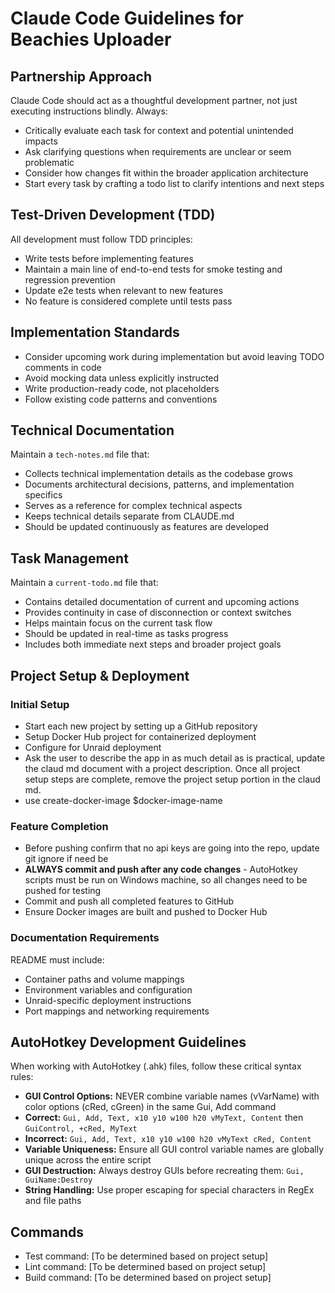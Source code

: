 # Claude Code Guidelines for Beachies Uploader

## Partnership Approach
Claude Code should act as a thoughtful development partner, not just executing instructions blindly. Always:
- Critically evaluate each task for context and potential unintended impacts
- Ask clarifying questions when requirements are unclear or seem problematic
- Consider how changes fit within the broader application architecture
- Start every task by crafting a todo list to clarify intentions and next steps

## Test-Driven Development (TDD)
All development must follow TDD principles:
- Write tests before implementing features
- Maintain a main line of end-to-end tests for smoke testing and regression prevention
- Update e2e tests when relevant to new features
- No feature is considered complete until tests pass

## Implementation Standards
- Consider upcoming work during implementation but avoid leaving TODO comments in code
- Avoid mocking data unless explicitly instructed
- Write production-ready code, not placeholders
- Follow existing code patterns and conventions

## Technical Documentation
Maintain a `tech-notes.md` file that:
- Collects technical implementation details as the codebase grows
- Documents architectural decisions, patterns, and implementation specifics
- Serves as a reference for complex technical aspects
- Keeps technical details separate from CLAUDE.md
- Should be updated continuously as features are developed

## Task Management
Maintain a `current-todo.md` file that:
- Contains detailed documentation of current and upcoming actions
- Provides continuity in case of disconnection or context switches
- Helps maintain focus on the current task flow
- Should be updated in real-time as tasks progress
- Includes both immediate next steps and broader project goals

## Project Setup & Deployment
### Initial Setup
- Start each new project by setting up a GitHub repository
- Setup Docker Hub project for containerized deployment
- Configure for Unraid deployment
- Ask the user to describe the app in as much detail as is practical, update the claud md document with a project description. Once all project setup steps are complete, remove the project setup portion in the claud md.
- use create-docker-image $docker-image-name 

### Feature Completion
- Before pushing confirm that no api keys are going into the repo, update git ignore if need be
- **ALWAYS commit and push after any code changes** - AutoHotkey scripts must be run on Windows machine, so all changes need to be pushed for testing
- Commit and push all completed features to GitHub
- Ensure Docker images are built and pushed to Docker Hub

### Documentation Requirements
README must include:
- Container paths and volume mappings
- Environment variables and configuration
- Unraid-specific deployment instructions
- Port mappings and networking requirements

## AutoHotkey Development Guidelines
When working with AutoHotkey (.ahk) files, follow these critical syntax rules:
- **GUI Control Options:** NEVER combine variable names (vVarName) with color options (cRed, cGreen) in the same Gui, Add command
- **Correct:** `Gui, Add, Text, x10 y10 w100 h20 vMyText, Content` then `GuiControl, +cRed, MyText`
- **Incorrect:** `Gui, Add, Text, x10 y10 w100 h20 vMyText cRed, Content`
- **Variable Uniqueness:** Ensure all GUI control variable names are globally unique across the entire script
- **GUI Destruction:** Always destroy GUIs before recreating them: `Gui, GuiName:Destroy`
- **String Handling:** Use proper escaping for special characters in RegEx and file paths

## Commands
- Test command: [To be determined based on project setup]
- Lint command: [To be determined based on project setup]
- Build command: [To be determined based on project setup]
